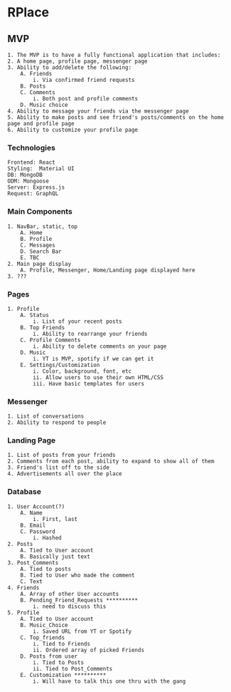 # RPlace

## MVP

    1. The MVP is to have a fully functional application that includes:
    2. A home page, profile page, messenger page
    3. Ability to add/delete the following:
        A. Friends
            i. Via confirmed friend requests
        B. Posts
        C. Comments
            i. Both post and profile comments
        D. Music choice
    4. Ability to message your friends via the messenger page
    5. Ability to make posts and see friend's posts/comments on the home page and profile page
    6. Ability to customize your profile page
    
### Technologies 

    Frontend: React
    Styling:  Material UI
    DB: MongoDB
    ODM: Mongoose
    Server: Express.js
    Request: GraphQL

### Main Components

    1. NavBar, static, top
        A. Home
        B. Profile
        C. Messages
        D. Search Bar
        E. TBC
    2. Main page display
        A. Profile, Messenger, Home/Landing page displayed here
    3. ???

### Pages

    1. Profile
        A. Status
            i. List of your recent posts
        B. Top Friends
            i. Ability to rearrange your friends
        C. Profile Comments
            i. Ability to delete comments on your page
        D. Music
            i. YT is MVP, spotify if we can get it
        E. Settings/Customization
            i. Color, background, font, etc
            ii. Allow users to use their own HTML/CSS
            iii. Have basic templates for users

### Messenger

    1. List of conversations
    2. Ability to respond to people

### Landing Page

    1. List of posts from your friends
    2. Comments from each post, ability to expand to show all of them
    3. Friend's list off to the side
    4. Advertisements all over the place

### Database

    1. User Account(?)
        A. Name
            i. First, last
        B. Email
        C. Password
            i. Hashed
    2. Posts
        A. Tied to User account
        B. Basically just text
    3. Post_Comments
        A. Tied to posts
        B. Tied to User who made the comment
        C. Text
    4. Friends
        A. Array of other User accounts
        B. Pending_Friend_Requests **********
            i. need to discuss this
    5. Profile
        A. Tied to User account
        B. Music_Choice
            i. Saved URL from YT or Spotify
        C. Top_friends
            i. Tied to Friends
            ii. Ordered array of picked Friends
        D. Posts from user
            i. Tied to Posts
            ii. Tied to Post_Comments
        E. Customization **********
            i. Will have to talk this one thru with the gang
